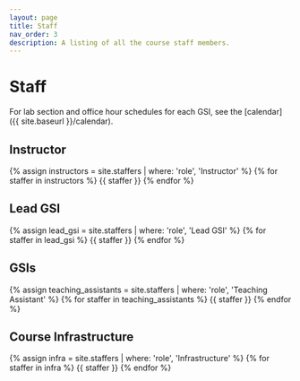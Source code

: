 ```yaml
---
layout: page
title: Staff
nav_order: 3
description: A listing of all the course staff members.
---
```


# Staff

For lab section and office hour schedules for each GSI, see the [calendar]({{ site.baseurl }}/calendar).

## Instructor

<div class="role">
  {% assign instructors = site.staffers | where: 'role', 'Instructor' %}
  {% for staffer in instructors %}
  {{ staffer }}
  {% endfor %}
</div>

## Lead GSI
<div class="role">
  {% assign lead_gsi = site.staffers | where: 'role', 'Lead GSI' %}
  {% for staffer in lead_gsi %}
  {{ staffer }}
  {% endfor %}
</div> 

## GSIs

<div class="role">
  {% assign teaching_assistants = site.staffers | where: 'role', 'Teaching Assistant' %}
  {% for staffer in teaching_assistants %}
  {{ staffer }}
  {% endfor %}
</div>

<!--- ## Tutor

<div class="role">
  {% assign tutor = site.staffers | where: 'role', 'Tutor' %}
  {% for staffer in tutor %}
  {{ staffer }}
  {% endfor %}
</div> -->

## Course Infrastructure

<div class="role">
  {% assign infra = site.staffers | where: 'role', 'Infrastructure' %}
  {% for staffer in infra %}
  {{ staffer }}
  {% endfor %}
</div>
